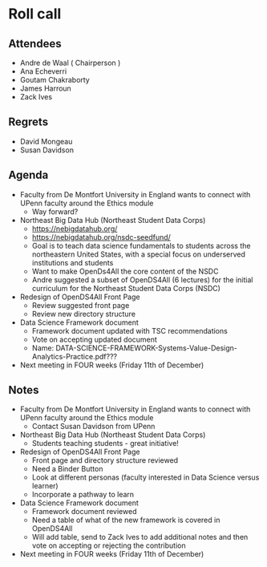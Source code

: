 # Roll call
## Attendees

- Andre de Waal ( Chairperson )
- Ana Echeverri
- Goutam Chakraborty
- James Harroun
- Zack Ives

## Regrets

 - David Mongeau
 - Susan Davidson

## Agenda

- Faculty from De Montfort University in England wants to connect with UPenn faculty around the Ethics module
  - Way forward?
- Northeast Big Data Hub (Northeast Student Data Corps)
  - https://nebigdatahub.org/
  - https://nebigdatahub.org/nsdc-seedfund/
  - Goal is to teach data science fundamentals to students across the northeastern United States, with a special focus on underserved institutions and students
  - Want to make OpenDs4All the core content of the NSDC
  - Andre suggested a subset of OpenDS4All (6 lectures) for the initial curriculum for the Northeast Student Data Corps (NSDC)
- Redesign of OpenDS4All Front Page
  - Review suggested front page
  - Review new directory structure
- Data Science Framework document
  - Framework document updated with TSC recommendations
  - Vote on accepting updated document
  - Name: DATA-SCIENCE-FRAMEWORK-Systems-Value-Design-Analytics-Practice.pdf???
- Next meeting in FOUR weeks (Friday 11th of December)

## Notes

- Faculty from De Montfort University in England wants to connect with UPenn faculty around the Ethics module
  - Contact Susan Davidson from UPenn
- Northeast Big Data Hub (Northeast Student Data Corps)
  - Students teaching students - great initiative! 
- Redesign of OpenDS4All Front Page
  - Front page and directory structure reviewed
  - Need a Binder Button
  - Look at different personas (faculty interested in Data Science versus learner)
  - Incorporate a pathway to learn
- Data Science Framework document
  - Framework document reviewed
  - Need a table of what of the new framework is covered in OpenDS4All
  - Will add table, send to Zack Ives to add additional notes and then vote on accepting or rejecting the contribution
- Next meeting in FOUR weeks (Friday 11th of December)
